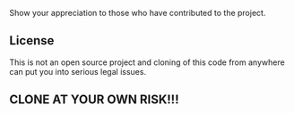 Show your appreciation to those who have contributed to the project.

## License

This is not an open source project and cloning of this code from anywhere
can put you into serious legal issues.

## CLONE AT YOUR OWN RISK!!!
